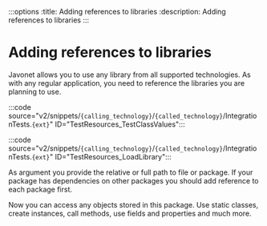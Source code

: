 :::options
:title: Adding references to libraries
:description: Adding references to libraries
:::

# Adding references to libraries

Javonet allows you to use any library from all supported technologies. As with any regular application, you need to reference the libraries you are planning to use. 

:::code source="v2/snippets/`{calling_technology}`/`{called_technology}`/IntegrationTests.`{ext}`" ID="TestResources_TestClassValues":::

:::code source="v2/snippets/`{calling_technology}`/`{called_technology}`/IntegrationTests.`{ext}`" ID="TestResources_LoadLibrary":::

As argument you provide the relative or full path to file or package. 
If your package has dependencies on other packages you should add reference to each package first.

Now you can access any objects stored in this package. 
Use static classes, create instances, call methods, use fields and properties and much more.
